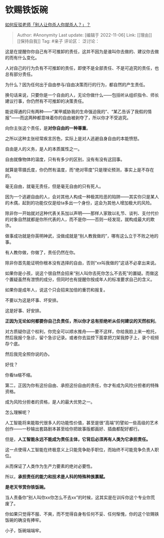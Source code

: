 # 钦赐铁饭碗
[如何反驳老师「别人让你杀人你就杀人？」？](https://www.zhihu.com/question/38682660/answer/2745448493)

> Author: #Anonymity
> Last update: [编辑于 2022-11-06]
> Link: [[理由]] [[保持自我]]
> Tag: #亲子
> 评论区：
> 泛讨论：

这是在提醒你你自己有不可推卸的责任，这并不因为是谁叫你去做的、建议你去做的而有什么变化。

人对自己的行为负有不可推卸的责任，即使不是全部责任、不是可追究的责任，也总有部分责任。

为什么？因为任何出于自由参与/自由决策而行的行为，都自然的产生责任。

换句话来说，只要你是一个自由的人，无论你做什么——包括听从组织指令、师长建议行事，你仍然有不可推卸的决策责任。

能说得通的只有两种——“某甲威胁我的生命强迫我的”、“某乙告诉了我假的情报”——而这两种都意味着你的自由被剥夺了，所以你才不受追究。

向你主张这个责任，是**对你自由的一种尊重**。

之所以这种主张经常疾言厉色，实际上是对人逃避自身自由的本能愤怒。

自由是人的义务，是人的本质属性之一。

自由就像物体的温度，只有有多少的区别，没有有没有这回事。

就算是零摄氏度，你仍然有温度，而“绝对零度”只是理论预测，事实上是不存在的。

毫无自由，就毫无责任，但是毫无自由的只有死人。

因为一个逃避自由的人，会对其他人构成一种极其险恶的陷阱——其实你只是某人的木偶，起到的功能仅仅是给ta多出一个身份，这会为其他人增加极大的风险。

除非你一开始就对这种代表关系加以声明——那样人家致以礼节、谈判、支付代价的对象自然就都是你所代表的人，而不是你——否则一经发现，就构成最大的欺诈。

做事成功就是你英明神武，没做成就是“别人教我做的”，哪有这么立于不败之地的事。

有人教你做，你做了，责任仍然在你。

除非你首先能证明你根本没有选择的自由，否则“xx叫我做的”这话不必拿出来说。

如果你是小孩，说这个很自然会招来“别人叫你去死你怎么不去死”的置疑。而做这个置疑虽然有泄愤的成分，但同时也有提醒你按成年人的标准要求自己的含义。

如果你是成年人，说这个只会招来加倍的重罚和报复。

不要以为这是坏事、坏安排。

这是好事、好安排。

**正因为无论如何都要你自己负责任，所以你才总有拒绝听从任何建议的天然权利**。

对方质疑你这个权利，你完全可以顺水推舟——要不这样，你给我脸上来一枪托，然后我报个急诊，留个急诊记录。或者你去监控下面拿把刀架我脖子上，录个视频存个底。

然后我完全照你说的办。

好伐？

你看ta缩不缩。

第二，正因为你有这份自由、承担这份自由的责任，你才有成为风险分担者的特殊资格。

成为风险分担者的资格，是人的最大优势之一。

怎么理解呢？

人工智能将来能取代很多人的功能性价值，甚至是很“高端”的譬如一些高级的艺术创作——一秒输出套路剧本甚至给你把故事版都画好、插曲都配好都行。

但是，**人工智能永远不能成为责任主体，它背后必须再有人类为它承担责任。**

这一点使得人工智能在终极意义上只能竞争助手职位，而始终不可能竞争负责人职位。

从而保证了人类作为生产力要素的绝对必要性。

所以，**承担责任的能力和技术是人科的特殊种族禀赋。**

**是老天爷赏你铁饭碗。**

当人责备你“别人叫你xx你怎么不去xx”的时候，这其实是在训斥你这个专业你荒废了。

你如果只觉得不服、不爽，而不觉得自身有任何不妥、任何惭愧，你的这个钦赐铁饭碗的确没有捧牢。

小子，饭碗端端牢。
